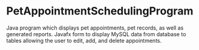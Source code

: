 # PetAppointmentSchedulingProgram
Java program which displays pet appointments, pet records, as well as generated reports. Javafx form to display MySQL data from database to tables allowing the user to edit, add, and delete appointments. 
